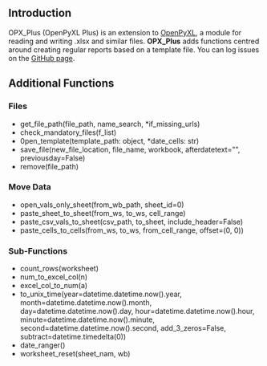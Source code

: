 ## Introduction

OPX_Plus (OpenPyXL Plus) is an extension to [OpenPyXL](https://pypi.org/project/openpyxl/), a module for reading and writing .xlsx and similar files. **OPX_Plus** adds functions centred around creating regular reports based on a template file. You can log issues on the [GitHub page](https://github.com/StevenWilson9/OPX_Plus/issues).

## Additional Functions
### Files
- get_file_path(file_path, name_search, *if_missing_urls)
- check_mandatory_files(f_list)
- 0pen_template(template_path: object, *date_cells: str)
- save_file(new_file_location, file_name, workbook, afterdatetext="", previousday=False)
- remove(file_path)
### Move Data
- open_vals_only_sheet(from_wb_path, sheet_id=0)
- paste_sheet_to_sheet(from_ws, to_ws, cell_range)
- paste_csv_vals_to_sheet(csv_path, to_sheet, include_header=False)
- paste_cells_to_cells(from_ws, to_ws, from_cell_range, offset=(0, 0))

### Sub-Functions
- count_rows(worksheet)
- num_to_excel_col(n)
- excel_col_to_num(a)
- to_unix_time(year=datetime.datetime.now().year, month=datetime.datetime.now().month,
                 day=datetime.datetime.now().day, hour=datetime.datetime.now().hour,
                 minute=datetime.datetime.now().minute, second=datetime.datetime.now().second, add_3_zeros=False,
                 subtract=datetime.timedelta(0))
- date_ranger()
- worksheet_reset(sheet_nam, wb)


